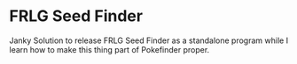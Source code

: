 # FRLG Seed Finder
Janky Solution to release FRLG Seed Finder as a standalone program while I learn how to make this thing part of Pokefinder proper.
